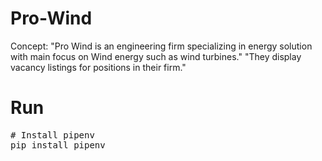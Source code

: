 # Pro-Wind

Concept: "Pro Wind is an engineering firm specializing in energy solution with main focus on Wind energy such as wind turbines."
         "They display vacancy listings for positions in their firm."

# Run

<div class="highlight highlight-source-shell"><pre><span><span>#</span> Install pipenv</span>
pip install pipenv</pre></div>
